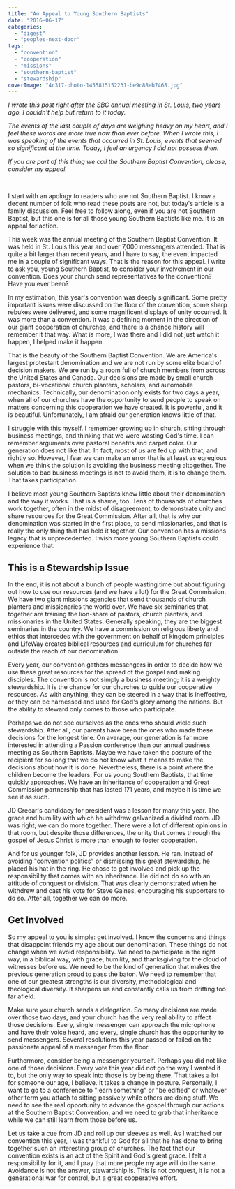 ```yaml
---
title: "An Appeal to Young Southern Baptists"
date: "2016-06-17"
categories: 
  - "digest"
  - "peoples-next-door"
tags: 
  - "convention"
  - "cooperation"
  - "missions"
  - "southern-baptist"
  - "stewardship"
coverImage: "4c317-photo-1455815152231-be9c88eb7468.jpg"
---
```


_I wrote this post right after the SBC annual meeting in St. Louis, two years ago. I couldn't help but return to it today._

_The events of the last couple of days are weighing heavy on my heart, and I feel these words are more true now than ever before. When I wrote this, I was speaking of the events that occurred in St. Louis, events that seemed so significant at the time. Today, I feel an urgency I did not possess then._

_If you are part of this thing we call the Southern Baptist Convention, please, consider my appeal._

 

I start with an apology to readers who are not Southern Baptist. I know a decent number of folk who read these posts are not, but today's article is a family discussion. Feel free to follow along, even if you are not Southern Baptist, but this one is for all those young Southern Baptists like me. It is an appeal for action.

This week was the annual meeting of the Southern Baptist Convention. It was held in St. Louis this year and over 7,000 messengers attended. That is quite a bit larger than recent years, and I have to say, the event impacted me in a couple of significant ways. That is the reason for this appeal. I write to ask you, young Southern Baptist, to consider your involvement in our convention. Does your church send representatives to the convention? Have you ever been?

In my estimation, this year's convention was deeply significant. Some pretty important issues were discussed on the floor of the convention, some sharp rebukes were delivered, and some magnificent displays of unity occurred. It was more than a convention. It was a defining moment in the direction of our giant cooperation of churches, and there is a chance history will remember it that way. What is more, I was there and I did not just watch it happen, I helped make it happen.

That is the beauty of the Southern Baptist Convention. We are America's largest protestant denomination and we are not run by some elite board of decision makers. We are run by a room full of church members from across the United States and Canada. Our decisions are made by small church pastors, bi-vocational church planters, scholars, and automobile mechanics. Technically, our denomination only exists for two days a year, when all of our churches have the opportunity to send people to speak on matters concerning this cooperation we have created. It is powerful, and it is beautiful. Unfortunately, I am afraid our generation knows little of that.

I struggle with this myself. I remember growing up in church, sitting through business meetings, and thinking that we were wasting God's time. I can remember arguments over pastoral benefits and carpet color. Our generation does not like that. In fact, most of us are fed up with that, and rightly so. However, I fear we can make an error that is at least as egregious when we think the solution is avoiding the business meeting altogether. The solution to bad business meetings is not to avoid them, it is to change them. That takes participation.

I believe most young Southern Baptists know little about their denomination and the way it works. That is a shame, too. Tens of thousands of churches work together, often in the midst of disagreement, to demonstrate unity and share resources for the Great Commission. After all, that is why our denomination was started in the first place, to send missionaries, and that is really the only thing that has held it together. Our convention has a missions legacy that is unprecedented. I wish more young Southern Baptists could experience that.

## **This is a Stewardship Issue**

In the end, it is not about a bunch of people wasting time but about figuring out how to use our resources (and we have a lot) for the Great Commission. We have two giant missions agencies that send thousands of church planters and missionaries the world over. We have six seminaries that together are training the lion-share of pastors, church planters, and missionaries in the United States. Generally speaking, they are the biggest seminaries in the country. We have a commission on religious liberty and ethics that intercedes with the government on behalf of kingdom principles and LifeWay creates biblical resources and curriculum for churches far outside the reach of our denomination.

Every year, our convention gathers messengers in order to decide how we use these great resources for the spread of the gospel and making disciples. The convention is not simply a business meeting; it is a weighty stewardship. It is the chance for our churches to guide our cooperative resources. As with anything, they can be steered in a way that is ineffective, or they can be harnessed and used for God's glory among the nations. But the ability to steward only comes to those who participate.

Perhaps we do not see ourselves as the ones who should wield such stewardship. After all, our parents have been the ones who made these decisions for the longest time. On average, our generation is far more interested in attending a Passion conference than our annual business meeting as Southern Baptists. Maybe we have taken the posture of the recipient for so long that we do not know what it means to make the decisions about how it is done. Nevertheless, there is a point where the children become the leaders. For us young Southern Baptists, that time quickly approaches. We have an inheritance of cooperation and Great Commission partnership that has lasted 171 years, and maybe it is time we see it as such.

JD Greear's candidacy for president was a lesson for many this year. The grace and humility with which he withdrew galvanized a divided room. JD was right; we can do more together. There were a lot of different opinions in that room, but despite those differences, the unity that comes through the gospel of Jesus Christ is more than enough to foster cooperation.

And for us younger folk, JD provides another lesson. He ran. Instead of avoiding "convention politics" or dismissing this great stewardship, he placed his hat in the ring. He chose to get involved and pick up the responsibility that comes with an inheritance. He did not do so with an attitude of conquest or division. That was clearly demonstrated when he withdrew and cast his vote for Steve Gaines, encouraging his supporters to do so. After all, together we can do more.

## **Get Involved**

So my appeal to you is simple: get involved. I know the concerns and things that disappoint friends my age about our denomination. These things do not change when we avoid responsibility. We need to participate in the right way, in a biblical way, with grace, humility, and thanksgiving for the cloud of witnesses before us. We need to be the kind of generation that makes the previous generation proud to pass the baton. We need to remember that one of our greatest strengths is our diversity, methodological and theological diversity. It sharpens us and constantly calls us from drifting too far afield.

Make sure your church sends a delegation. So many decisions are made over those two days, and your church has the very real ability to affect those decisions. Every, single messenger can approach the microphone and have their voice heard, and every, single church has the opportunity to send messengers. Several resolutions this year passed or failed on the passionate appeal of a messenger from the floor.

Furthermore, consider being a messenger yourself. Perhaps you did not like one of those decisions. Every vote this year did not go the way I wanted it to, but the only way to speak into those is by being there. That takes a lot for someone our age, I believe. It takes a change in posture. Personally, I want to go to a conference to "learn something" or "be edified" or whatever other term you attach to sitting passively while others are doing stuff. We need to see the real opportunity to advance the gospel through our actions at the Southern Baptist Convention, and we need to grab that inheritance while we can still learn from those before us.

Let us take a cue from JD and roll up our sleeves as well. As I watched our convention this year, I was thankful to God for all that he has done to bring together such an interesting group of churches. The fact that our convention exists is an act of the Spirit and God's great grace. I felt a responsibility for it, and I pray that more people my age will do the same. Avoidance is not the answer, stewardship is. This is not conquest, it is not a generational war for control, but a great cooperative effort.

